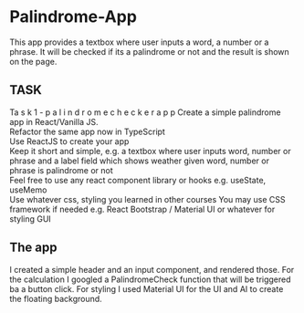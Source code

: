 # Palindrome-App

This app provides a textbox where user inputs a word, a number or a phrase.
It will be checked if its a palindrome or not and the result is shown on the page.

## TASK

Ta s k 1 - p a l i n d r o m e c h e c k e r a p p
Create a simple palindrome app in React/Vanilla JS.  
Refactor the same app now in TypeScript  
Use ReactJS to create your app  
Keep it short and simple, e.g. a textbox where user inputs word, number or phrase and a label field which shows weather given word, number or phrase is palindrome or not  
Feel free to use any react component library or hooks e.g. useState, useMemo  
Use whatever css, styling you learned in other courses
You may use CSS framework if needed e.g. React Bootstrap / Material UI or whatever for styling GUI

## The app

I created a simple header and an input component, and rendered those. For the calculation I googled a PalindromeCheck function that will be triggered ba a button click.
For styling I used Material UI for the UI and AI to create the floating background.
